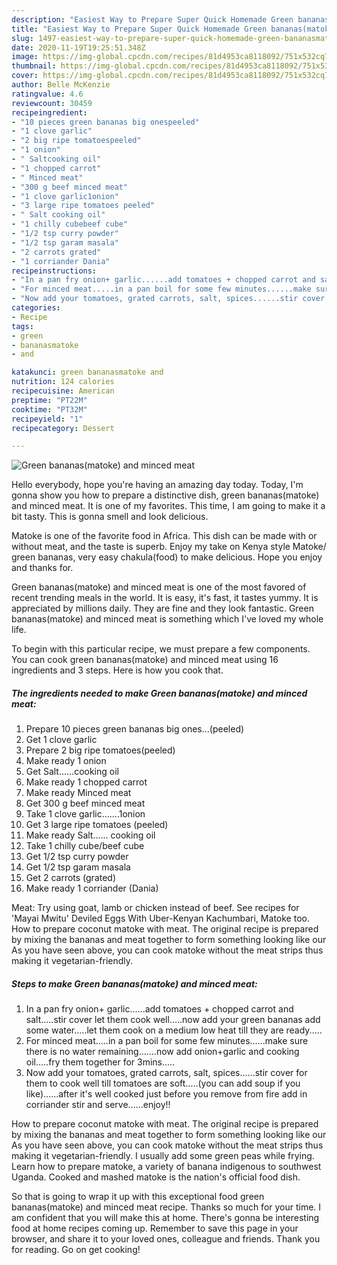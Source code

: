 ```yaml
---
description: "Easiest Way to Prepare Super Quick Homemade Green bananas(matoke) and minced meat"
title: "Easiest Way to Prepare Super Quick Homemade Green bananas(matoke) and minced meat"
slug: 1497-easiest-way-to-prepare-super-quick-homemade-green-bananasmatoke-and-minced-meat
date: 2020-11-19T19:25:51.348Z
image: https://img-global.cpcdn.com/recipes/81d4953ca8118092/751x532cq70/green-bananasmatoke-and-minced-meat-recipe-main-photo.jpg
thumbnail: https://img-global.cpcdn.com/recipes/81d4953ca8118092/751x532cq70/green-bananasmatoke-and-minced-meat-recipe-main-photo.jpg
cover: https://img-global.cpcdn.com/recipes/81d4953ca8118092/751x532cq70/green-bananasmatoke-and-minced-meat-recipe-main-photo.jpg
author: Belle McKenzie
ratingvalue: 4.6
reviewcount: 30459
recipeingredient:
- "10 pieces green bananas big onespeeled"
- "1 clove garlic"
- "2 big ripe tomatoespeeled"
- "1 onion"
- " Saltcooking oil"
- "1 chopped carrot"
- " Minced meat"
- "300 g beef minced meat"
- "1 clove garlic1onion"
- "3 large ripe tomatoes peeled"
- " Salt cooking oil"
- "1 chilly cubebeef cube"
- "1/2 tsp curry powder"
- "1/2 tsp garam masala"
- "2 carrots grated"
- "1 corriander Dania"
recipeinstructions:
- "In a pan fry onion+ garlic......add tomatoes + chopped carrot and salt.....stir cover let them cook well.....now add your green bananas add some water.....let them cook on a medium low heat till they are ready....."
- "For minced meat.....in a pan boil for some few minutes......make sure there is no water remaining.......now add onion+garlic and cooking oil.....fry them together for 3mins....."
- "Now add your tomatoes, grated carrots, salt, spices......stir cover for them to cook well till tomatoes are soft.....(you can add soup if you like)......after it&#39;s well cooked just before you remove from fire add in corriander stir and serve......enjoy!!"
categories:
- Recipe
tags:
- green
- bananasmatoke
- and

katakunci: green bananasmatoke and 
nutrition: 124 calories
recipecuisine: American
preptime: "PT22M"
cooktime: "PT32M"
recipeyield: "1"
recipecategory: Dessert

---
```



![Green bananas(matoke) and minced meat](https://img-global.cpcdn.com/recipes/81d4953ca8118092/751x532cq70/green-bananasmatoke-and-minced-meat-recipe-main-photo.jpg)

Hello everybody, hope you're having an amazing day today. Today, I'm gonna show you how to prepare a distinctive dish, green bananas(matoke) and minced meat. It is one of my favorites. This time, I am going to make it a bit tasty. This is gonna smell and look delicious.

Matoke is one of the favorite food in Africa. This dish can be made with or without meat, and the taste is superb. Enjoy my take on Kenya style Matoke/ green bananas, very easy chakula(food) to make delicious. Hope you enjoy and thanks for.

Green bananas(matoke) and minced meat is one of the most favored of recent trending meals in the world. It is easy, it's fast, it tastes yummy. It is appreciated by millions daily. They are fine and they look fantastic. Green bananas(matoke) and minced meat is something which I've loved my whole life.


To begin with this particular recipe, we must prepare a few components. You can cook green bananas(matoke) and minced meat using 16 ingredients and 3 steps. Here is how you cook that.

<!--inarticleads1-->

##### The ingredients needed to make Green bananas(matoke) and minced meat:

1. Prepare 10 pieces green bananas big ones...(peeled)
1. Get 1 clove garlic
1. Prepare 2 big ripe tomatoes(peeled)
1. Make ready 1 onion
1. Get  Salt......cooking oil
1. Make ready 1 chopped carrot
1. Make ready  Minced meat
1. Get 300 g beef minced meat
1. Take 1 clove garlic.......1onion
1. Get 3 large ripe tomatoes (peeled)
1. Make ready  Salt...... cooking oil
1. Take 1 chilly cube/beef cube
1. Get 1/2 tsp curry powder
1. Get 1/2 tsp garam masala
1. Get 2 carrots (grated)
1. Make ready 1 corriander (Dania)


Meat: Try using goat, lamb or chicken instead of beef. See recipes for &#39;Mayai Mwitu&#39; Deviled Eggs With Uber-Kenyan Kachumbari, Matoke too. How to prepare coconut matoke with meat. The original recipe is prepared by mixing the bananas and meat together to form something looking like our As you have seen above, you can cook matoke without the meat strips thus making it vegetarian-friendly. 

<!--inarticleads2-->

##### Steps to make Green bananas(matoke) and minced meat:

1. In a pan fry onion+ garlic......add tomatoes + chopped carrot and salt.....stir cover let them cook well.....now add your green bananas add some water.....let them cook on a medium low heat till they are ready.....
1. For minced meat.....in a pan boil for some few minutes......make sure there is no water remaining.......now add onion+garlic and cooking oil.....fry them together for 3mins.....
1. Now add your tomatoes, grated carrots, salt, spices......stir cover for them to cook well till tomatoes are soft.....(you can add soup if you like)......after it&#39;s well cooked just before you remove from fire add in corriander stir and serve......enjoy!!


How to prepare coconut matoke with meat. The original recipe is prepared by mixing the bananas and meat together to form something looking like our As you have seen above, you can cook matoke without the meat strips thus making it vegetarian-friendly. I usually add some green peas while frying. Learn how to prepare matoke, a variety of banana indigenous to southwest Uganda. Cooked and mashed matoke is the nation&#39;s official food dish. 

So that is going to wrap it up with this exceptional food green bananas(matoke) and minced meat recipe. Thanks so much for your time. I am confident that you will make this at home. There's gonna be interesting food at home recipes coming up. Remember to save this page in your browser, and share it to your loved ones, colleague and friends. Thank you for reading. Go on get cooking!
